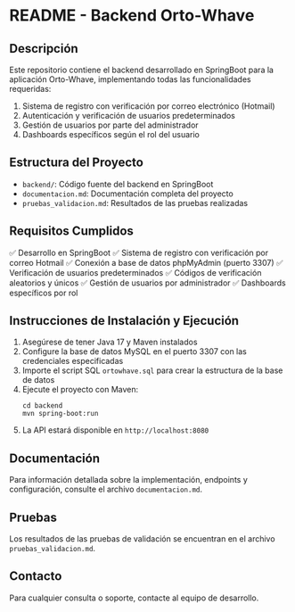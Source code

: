 # README - Backend Orto-Whave

## Descripción

Este repositorio contiene el backend desarrollado en SpringBoot para la aplicación Orto-Whave, implementando todas las funcionalidades requeridas:

1. Sistema de registro con verificación por correo electrónico (Hotmail)
2. Autenticación y verificación de usuarios predeterminados
3. Gestión de usuarios por parte del administrador
4. Dashboards específicos según el rol del usuario

## Estructura del Proyecto

- `backend/`: Código fuente del backend en SpringBoot
- `documentacion.md`: Documentación completa del proyecto
- `pruebas_validacion.md`: Resultados de las pruebas realizadas

## Requisitos Cumplidos

✅ Desarrollo en SpringBoot
✅ Sistema de registro con verificación por correo Hotmail
✅ Conexión a base de datos phpMyAdmin (puerto 3307)
✅ Verificación de usuarios predeterminados
✅ Códigos de verificación aleatorios y únicos
✅ Gestión de usuarios por administrador
✅ Dashboards específicos por rol

## Instrucciones de Instalación y Ejecución

1. Asegúrese de tener Java 17 y Maven instalados
2. Configure la base de datos MySQL en el puerto 3307 con las credenciales especificadas
3. Importe el script SQL `ortowhave.sql` para crear la estructura de la base de datos
4. Ejecute el proyecto con Maven:
   ```
   cd backend
   mvn spring-boot:run
   ```
5. La API estará disponible en `http://localhost:8080`

## Documentación

Para información detallada sobre la implementación, endpoints y configuración, consulte el archivo `documentacion.md`.

## Pruebas

Los resultados de las pruebas de validación se encuentran en el archivo `pruebas_validacion.md`.

## Contacto

Para cualquier consulta o soporte, contacte al equipo de desarrollo.
